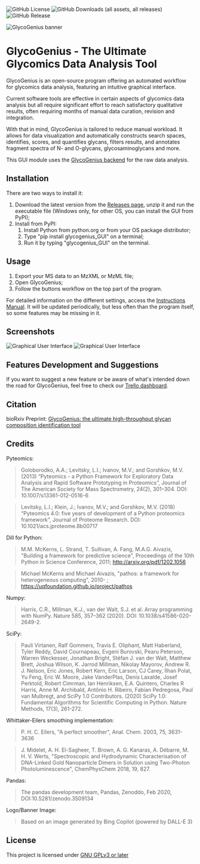 ![GitHub License](https://img.shields.io/github/license/LoponteHF/GlycoGenius_GUI)
![GitHub Downloads (all assets, all releases)](https://img.shields.io/github/downloads/LoponteHF/GlycoGenius_GUI/total)
![GitHub Release](https://img.shields.io/github/v/release/LoponteHF/GlycoGenius_GUI)

![GlycoGenius banner](./banner.png "GlycoGenius")

# GlycoGenius - The Ultimate Glycomics Data Analysis Tool

GlycoGenius is an open-source program offering an automated workflow for glycomics data analysis, featuring an intuitive graphical interface. 

Current software tools are effective in certain aspects of glycomics data analysis but all require significant effort to reach satisfactory qualitative results, often requiring months of manual data curation, revision and integration.

With that in mind, GlycoGenius is tailored to reduce manual workload. It allows for data visualization and automatically constructs search spaces, identifies, scores, and quantifies glycans, filters results, and annotates fragment spectra of N- and O-glycans, glycosaminoglycans and more.

This GUI module uses the [GlycoGenius backend](https://github.com/LoponteHF/GlycoGenius) for the raw data analysis.

## Installation

There are two ways to install it:
1. Download the latest version from the [Releases page](https://github.com/LoponteHF/GlycoGenius_GUI/releases), unzip it and run the executable file (Windows only, for other OS, you can install the GUI from PyPI);
2. Install from PyPI:
	1. Install Python from python.org or from your OS package distributor;
	2. Type "pip install glycogenius_GUI" on a terminal;
	3. Run it by typing "glycogenius_GUI" on the terminal.
	
## Usage

1. Export your MS data to an MzXML or MzML file;
2. Open GlycoGenius;
3. Follow the buttons workflow on the top part of the program.

For detailed information on the different settings, access the [Instructions Manual](https://github.com/LoponteHF/GlycoGenius_GUI/blob/main/GlycoGenius_Instructions_Manual.pdf). It will be updated periodically, but less often than the program itself, so some features may be missing in it.

## Screenshots
![Graphical User Interface](./screenshot1.jpg "GlycoGenius Main Window")
![Graphical User Interface](./screenshot2.jpg "Alternative Visualization Methods")

## Features Development and Suggestions

If you want to suggest a new feature or be aware of what's intended down the road for GlycoGenius, feel free to check our [Trello dashboard](https://trello.com/b/qJU80MXM/glycogenius-dev-dashboard).

## Citation

bioRxiv Preprint: [GlycoGenius: the ultimate high-throughput glycan composition identification tool](https://doi.org/10.1101/2025.03.10.642485)

## Credits

Pyteomics:

> Goloborodko, A.A.; Levitsky, L.I.; Ivanov, M.V.; and Gorshkov, M.V. (2013) “Pyteomics - a Python Framework for Exploratory Data Analysis and Rapid Software Prototyping in Proteomics”, Journal of The American Society for Mass Spectrometry, 24(2), 301–304. DOI: 10.1007/s13361-012-0516-6

> Levitsky, L.I.; Klein, J.; Ivanov, M.V.; and Gorshkov, M.V. (2018) “Pyteomics 4.0: five years of development of a Python proteomics framework”, Journal of Proteome Research. DOI: 10.1021/acs.jproteome.8b00717

Dill for Python:

> M.M. McKerns, L. Strand, T. Sullivan, A. Fang, M.A.G. Aivazis, "Building a framework for predictive science", Proceedings of the 10th Python in Science Conference, 2011; http://arxiv.org/pdf/1202.1056

> Michael McKerns and Michael Aivazis, "pathos: a framework for heterogeneous computing", 2010- ;	https://uqfoundation.github.io/project/pathos

Numpy:

> Harris, C.R., Millman, K.J., van der Walt, S.J. et al. Array programming with NumPy. Nature 585, 357–362 (2020). DOI: 10.1038/s41586-020-2649-2.

SciPy:

> Pauli Virtanen, Ralf Gommers, Travis E. Oliphant, Matt Haberland, Tyler Reddy, David Cournapeau, Evgeni Burovski, Pearu Peterson, Warren Weckesser, Jonathan Bright, Stéfan J. van der Walt, Matthew Brett, Joshua Wilson, K. Jarrod Millman, Nikolay Mayorov, Andrew R. J. Nelson, Eric Jones, Robert Kern, Eric Larson, CJ Carey, İlhan Polat, Yu Feng, Eric W. Moore, Jake VanderPlas, Denis Laxalde, Josef Perktold, Robert Cimrman, Ian Henriksen, E.A. Quintero, Charles R Harris, Anne M. Archibald, Antônio H. Ribeiro, Fabian Pedregosa, Paul van Mulbregt, and SciPy 1.0 Contributors. (2020) SciPy 1.0: Fundamental Algorithms for Scientific Computing in Python. Nature Methods, 17(3), 261-272.

Whittaker-Eilers smoothing implementation:

> P. H. C. Eilers, "A perfect smoother", Anal. Chem. 2003, 75, 3631-3636

> J. Midelet, A. H. El-Sagheer, T. Brown, A. G. Kanaras, A. Débarre, M. H. V. Werts, "Spectroscopic and Hydrodynamic Characterisation of DNA-Linked Gold Nanoparticle Dimers in Solution using Two-Photon Photoluminescence", ChemPhysChem 2018, 19, 827.

Pandas:

> The pandas development team, Pandas, Zenoddo, Feb 2020, DOI:10.5281/zenodo.3509134

Logo/Banner Image:

> Based on an image generated by Bing Copilot (powered by DALL-E 3)

## License

This project is licensed under [GNU GPLv3 or later](https://spdx.org/licenses/GPL-3.0-or-later.html)